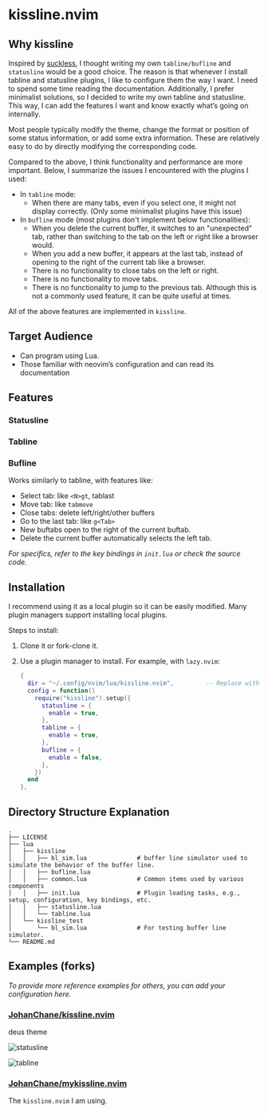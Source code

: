 # kissline.nvim

## Why kissline

Inspired by [suckless](https://suckless.org/), I thought writing my own `tabline/bufline` and `statusline` would be a good choice. The reason is that whenever I install tabline and statusline plugins, I like to configure them the way I want. I need to spend some time reading the documentation. Additionally, I prefer minimalist solutions, so I decided to write my own tabline and statusline. This way, I can add the features I want and know exactly what’s going on internally.

Most people typically modify the theme, change the format or position of some status information, or add some extra information. These are relatively easy to do by directly modifying the corresponding code.

Compared to the above, I think functionality and performance are more important. Below, I summarize the issues I encountered with the plugins I used:
-   In `tabline` mode:
    -   When there are many tabs, even if you select one, it might not display correctly. (Only some minimalist plugins have this issue)
-   In `bufline` mode (most plugins don't implement below functionalities):
    -   When you delete the current buffer, it switches to an "unexpected" tab, rather than switching to the tab on the left or right like a browser would.
    -   When you add a new buffer, it appears at the last tab, instead of opening to the right of the current tab like a browser.
    -   There is no functionality to close tabs on the left or right.
    -   There is no functionality to move tabs.
    -   There is no functionality to jump to the previous tab. Although this is not a commonly used feature, it can be quite useful at times.

All of the above features are implemented in `kissline`.

## Target Audience

- Can program using Lua.
- Those familiar with neovim’s configuration and can read its documentation

## Features

### Statusline

### Tabline

### Bufline

Works similarly to tabline, with features like:

- Select tab: like `<N>gt`, tablast
- Move tab: like `tabmove`
- Close tabs: delete left/right/other buffers
- Go to the last tab: like `g<Tab>`
- New buftabs open to the right of the current buftab.
- Delete the current buffer automatically selects the left tab.

*For specifics, refer to the key bindings in `init.lua` or check the source code.*

## Installation

I recommend using it as a local plugin so it can be easily modified. Many plugin managers support installing local plugins.

Steps to install:

1. Clone it or fork-clone it.
2. Use a plugin manager to install. For example, with `lazy.nvim`:

    ```lua
    {
      dir = "~/.config/nvim/lua/kissline.nvim",         -- Replace with your cloned kissline directory
      config = function()
        require("kissline").setup({
          statusline = {
            enable = true,
          },
          tabline = {
            enable = true,
          },
          bufline = {
            enable = false,
          },
        })
      end
    },
    ```

## Directory Structure Explanation

```
.
├── LICENSE
├── lua
│   ├── kissline
│   │   ├── bl_sim.lua              # buffer line simulator used to simulate the behavior of the buffer line.
│   │   ├── bufline.lua
│   │   ├── common.lua              # Common items used by various components
│   │   ├── init.lua                # Plugin loading tasks, e.g., setup, configuration, key bindings, etc.
│   │   ├── statusline.lua
│   │   └── tabline.lua
│   └── kissline_test
│       └── bl_sim.lua              # For testing buffer line simulator.
└── README.md
```

## Examples (forks)

*To provide more reference examples for others, you can add your configuration here.*

### [JohanChane/kissline.nvim](https://github.com/JohanChane/kissline.nvim)

deus theme

![statusline](https://github.com/JohanChane/kissline.nvim/assets/26107760/4a3984da-9d63-486c-bcac-94a8a0f66de3)

![tabline](https://github.com/JohanChane/kissline.nvim/assets/26107760/ca563c2c-397f-4574-b723-6edff0139734)

### [JohanChane/mykissline.nvim](https://github.com/JohanChane/mykissline.nvim)

The `kissline.nvim` I am using.
